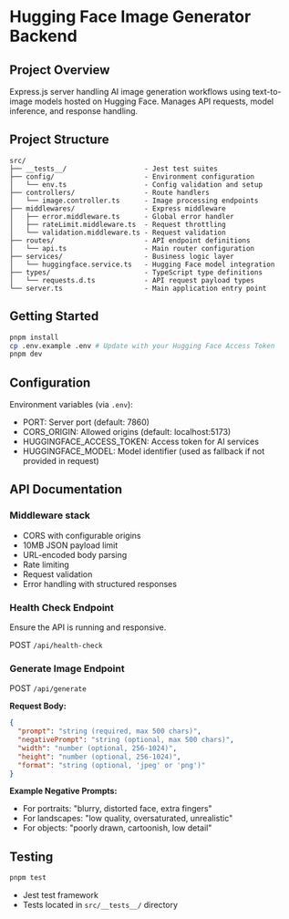 # Hugging Face Image Generator Backend

## Project Overview

Express.js server handling AI image generation workflows using text-to-image models hosted on Hugging Face. Manages API requests, model inference, and response handling.

## Project Structure

```
src/
├── __tests__/                   - Jest test suites
├── config/                      - Environment configuration
│   └── env.ts                   - Config validation and setup
├── controllers/                 - Route handlers
│   └── image.controller.ts      - Image processing endpoints
├── middlewares/                 - Express middleware
│   ├── error.middleware.ts      - Global error handler
│   ├── rateLimit.middleware.ts  - Request throttling
│   └── validation.middleware.ts - Request validation
├── routes/                      - API endpoint definitions
│   └── api.ts                   - Main router configuration
├── services/                    - Business logic layer
│   └── huggingface.service.ts   - Hugging Face model integration
├── types/                       - TypeScript type definitions
│   └── requests.d.ts            - API request payload types
└── server.ts                    - Main application entry point
```

## Getting Started

```bash
pnpm install
cp .env.example .env # Update with your Hugging Face Access Token
pnpm dev
```

## Configuration

Environment variables (via `.env`):

- PORT: Server port (default: 7860)
- CORS_ORIGIN: Allowed origins (default: localhost:5173)
- HUGGINGFACE_ACCESS_TOKEN: Access token for AI services
- HUGGINGFACE_MODEL: Model identifier (used as fallback if not provided in request)

## API Documentation

### Middleware stack

- CORS with configurable origins
- 10MB JSON payload limit
- URL-encoded body parsing
- Rate limiting
- Request validation
- Error handling with structured responses

### Health Check Endpoint

Ensure the API is running and responsive.

POST `/api/health-check`

### Generate Image Endpoint

POST `/api/generate`

**Request Body:**

```json
{
  "prompt": "string (required, max 500 chars)",
  "negativePrompt": "string (optional, max 500 chars)",
  "width": "number (optional, 256-1024)",
  "height": "number (optional, 256-1024)",
  "format": "string (optional, 'jpeg' or 'png')"
}
```

**Example Negative Prompts:**

- For portraits: "blurry, distorted face, extra fingers"
- For landscapes: "low quality, oversaturated, unrealistic"
- For objects: "poorly drawn, cartoonish, low detail"

## Testing

```bash
pnpm test
```

- Jest test framework
- Tests located in `src/__tests__/` directory
